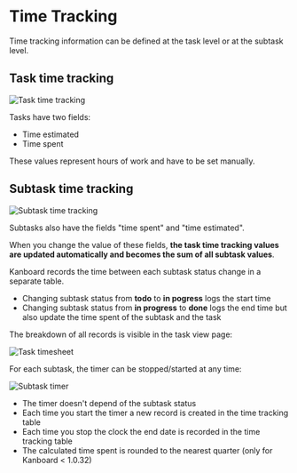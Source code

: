 Time Tracking
=============

Time tracking information can be defined at the task level or at the subtask level.

Task time tracking
------------------

![Task time tracking](https://kanboard.net/screenshots/documentation/task-time-tracking.png)

Tasks have two fields:

- Time estimated
- Time spent

These values represent hours of work and have to be set manually.

Subtask time tracking
---------------------

![Subtask time tracking](https://kanboard.net/screenshots/documentation/subtask-time-tracking.png)

Subtasks also have the fields "time spent" and "time estimated".

When you change the value of these fields, **the task time tracking values are updated automatically and becomes the sum of all subtask values**.

Kanboard records the time between each subtask status change in a separate table.

- Changing subtask status from **todo** to **in pogress** logs the start time
- Changing subtask status from **in progress** to **done** logs the end time but also update the time spent of the subtask and the task

The breakdown of all records is visible in the task view page:

![Task timesheet](https://kanboard.net/screenshots/documentation/task-timesheet.png)

For each subtask, the timer can be stopped/started at any time:

![Subtask timer](https://kanboard.net/screenshots/documentation/subtask-timer.png)

- The timer doesn't depend of the subtask status
- Each time you start the timer a new record is created in the time tracking table
- Each time you stop the clock the end date is recorded in the time tracking table
- The calculated time spent is rounded to the nearest quarter (only for Kanboard < 1.0.32)
